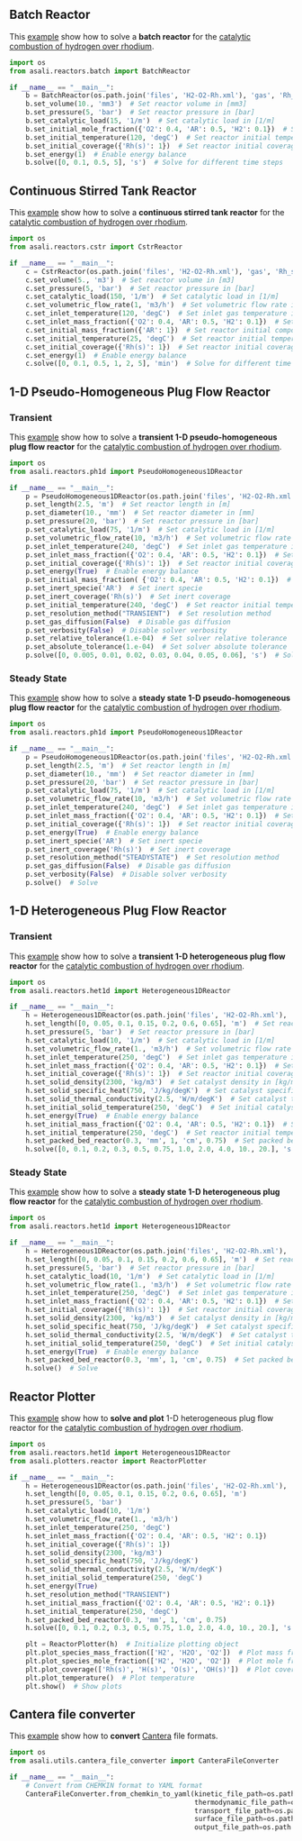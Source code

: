 ## **Batch Reactor**

This [example](https://github.com/srebughini/ASALIPY/blob/main/examples/batch.py) show how to solve a **batch reactor**
for the [catalytic combustion of hydrogen over rhodium](https://www.detchem.com/mechanisms).

```python
import os
from asali.reactors.batch import BatchReactor

if __name__ == "__main__":
    b = BatchReactor(os.path.join('files', 'H2-O2-Rh.xml'), 'gas', 'Rh_surface')  # Initialize reactor class
    b.set_volume(10., 'mm3')  # Set reactor volume in [mm3]
    b.set_pressure(5, 'bar')  # Set reactor pressure in [bar]
    b.set_catalytic_load(15, '1/m')  # Set catalytic load in [1/m]
    b.set_initial_mole_fraction({'O2': 0.4, 'AR': 0.5, 'H2': 0.1})  # Set reactor initial composition using mole fraction
    b.set_initial_temperature(120, 'degC')  # Set reactor initial temperature in [°C]
    b.set_initial_coverage({'Rh(s)': 1})  # Set reactor initial coverage
    b.set_energy(1)  # Enable energy balance
    b.solve([0, 0.1, 0.5, 5], 's')  # Solve for different time steps
```

## **Continuous Stirred Tank Reactor**

This [example](https://github.com/srebughini/ASALIPY/blob/main/examples/cstr.py) show how to solve a **continuous
stirred tank reactor** for the [catalytic combustion of hydrogen over rhodium](https://www.detchem.com/mechanisms).

```python
import os
from asali.reactors.cstr import CstrReactor

if __name__ == "__main__":
    c = CstrReactor(os.path.join('files', 'H2-O2-Rh.xml'), 'gas', 'Rh_surface')  # Initialize reactor class
    c.set_volume(5., 'm3')  # Set reactor volume in [m3]
    c.set_pressure(5, 'bar')  # Set reactor pressure in [bar]
    c.set_catalytic_load(150, '1/m')  # Set catalytic load in [1/m]
    c.set_volumetric_flow_rate(1, 'm3/h')  # Set volumetric flow rate in [m3/h]
    c.set_inlet_temperature(120, 'degC')  # Set inlet gas temperature in [°C]
    c.set_inlet_mass_fraction({'O2': 0.4, 'AR': 0.5, 'H2': 0.1})  # Set inlet gas composition using mass fraction
    c.set_initial_mass_fraction({'AR': 1})  # Set reactor initial composition using mass fraction
    c.set_initial_temperature(25, 'degC')  # Set reactor initial temperature in [°C]
    c.set_initial_coverage({'Rh(s)': 1})  # Set reactor initial coverage
    c.set_energy(1)  # Enable energy balance
    c.solve([0, 0.1, 0.5, 1, 2, 5], 'min')  # Solve for different time steps in [min]
```

## **1-D Pseudo-Homogeneous Plug Flow Reactor**
### **Transient**

This [example](https://github.com/srebughini/ASALIPY/blob/main/examples/ph1d_transient.py) show how to solve a **transient 1-D
pseudo-homogeneous plug flow reactor** for
the [catalytic combustion of hydrogen over rhodium](https://www.detchem.com/mechanisms).

```python
import os
from asali.reactors.ph1d import PseudoHomogeneous1DReactor

if __name__ == "__main__":
    p = PseudoHomogeneous1DReactor(os.path.join('files', 'H2-O2-Rh.xml'), 'gas', 'Rh_surface')  # Initialize reactor class
    p.set_length(2.5, 'm')  # Set reactor length in [m]
    p.set_diameter(10., 'mm')  # Set reactor diameter in [mm]
    p.set_pressure(20, 'bar')  # Set reactor pressure in [bar]
    p.set_catalytic_load(75, '1/m')  # Set catalytic load in [1/m]
    p.set_volumetric_flow_rate(10, 'm3/h')  # Set volumetric flow rate in [m3/h]
    p.set_inlet_temperature(240, 'degC')  # Set inlet gas temperature in [°C]
    p.set_inlet_mass_fraction({'O2': 0.4, 'AR': 0.5, 'H2': 0.1})  # Set inlet gas composition using mass fraction
    p.set_initial_coverage({'Rh(s)': 1})  # Set reactor initial coverage
    p.set_energy(True)  # Enable energy balance
    p.set_initial_mass_fraction( {'O2': 0.4, 'AR': 0.5, 'H2': 0.1})  # Set reactor initial composition using mass fraction
    p.set_inert_specie('AR')  # Set inert specie
    p.set_inert_coverage('Rh(s)')  # Set inert coverage
    p.set_initial_temperature(240, 'degC')  # Set reactor initial temperature in [°C]
    p.set_resolution_method("TRANSIENT")  # Set resolution method
    p.set_gas_diffusion(False)  # Disable gas diffusion
    p.set_verbosity(False)  # Disable solver verbosity
    p.set_relative_tolerance(1.e-04)  # Set solver relative tolerance
    p.set_absolute_tolerance(1.e-04)  # Set solver absolute tolerance
    p.solve([0, 0.005, 0.01, 0.02, 0.03, 0.04, 0.05, 0.06], 's')  # Solve for different time steps in [s]
```

### **Steady State**

This [example](https://github.com/srebughini/ASALIPY/blob/main/examples/ph1d_steady_state.py) show how to solve a **steady state 1-D
pseudo-homogeneous plug flow reactor** for
the [catalytic combustion of hydrogen over rhodium](https://www.detchem.com/mechanisms).

```python
import os
from asali.reactors.ph1d import PseudoHomogeneous1DReactor

if __name__ == "__main__":
    p = PseudoHomogeneous1DReactor(os.path.join('files', 'H2-O2-Rh.xml'), 'gas', 'Rh_surface')  # Initialize reactor class
    p.set_length(2.5, 'm')  # Set reactor length in [m]
    p.set_diameter(10., 'mm')  # Set reactor diameter in [mm]
    p.set_pressure(20, 'bar')  # Set reactor pressure in [bar]
    p.set_catalytic_load(75, '1/m')  # Set catalytic load in [1/m]
    p.set_volumetric_flow_rate(10, 'm3/h')  # Set volumetric flow rate in [m3/h]
    p.set_inlet_temperature(240, 'degC')  # Set inlet gas temperature in [°C]
    p.set_inlet_mass_fraction({'O2': 0.4, 'AR': 0.5, 'H2': 0.1})  # Set inlet gas composition using mass fraction
    p.set_initial_coverage({'Rh(s)': 1})  # Set reactor initial coverage
    p.set_energy(True)  # Enable energy balance
    p.set_inert_specie('AR')  # Set inert specie
    p.set_inert_coverage('Rh(s)')  # Set inert coverage
    p.set_resolution_method("STEADYSTATE")  # Set resolution method
    p.set_gas_diffusion(False)  # Disable gas diffusion
    p.set_verbosity(False)  # Disable solver verbosity
    p.solve()  # Solve
```

## **1-D Heterogeneous Plug Flow Reactor**
### **Transient**
This [example](https://github.com/srebughini/ASALIPY/blob/main/examples/het1d_transient.py) show how to solve a **transient 1-D
heterogeneous plug flow reactor** for
the [catalytic combustion of hydrogen over rhodium](https://www.detchem.com/mechanisms).

```python
import os
from asali.reactors.het1d import Heterogeneous1DReactor

if __name__ == "__main__":
    h = Heterogeneous1DReactor(os.path.join('files', 'H2-O2-Rh.xml'), 'gas', 'Rh_surface')  # Initialize reactor class
    h.set_length([0, 0.05, 0.1, 0.15, 0.2, 0.6, 0.65], 'm')  # Set reactor length in [m]
    h.set_pressure(5, 'bar')  # Set reactor pressure in [bar]
    h.set_catalytic_load(10, '1/m')  # Set catalytic load in [1/m]
    h.set_volumetric_flow_rate(1., 'm3/h')  # Set volumetric flow rate in [m3/h]
    h.set_inlet_temperature(250, 'degC')  # Set inlet gas temperature in [°C]
    h.set_inlet_mass_fraction({'O2': 0.4, 'AR': 0.5, 'H2': 0.1})  # Set inlet gas composition using mass fraction
    h.set_initial_coverage({'Rh(s)': 1})  # Set reactor initial coverage
    h.set_solid_density(2300, 'kg/m3')  # Set catalyst density in [kg/m3]
    h.set_solid_specific_heat(750, 'J/kg/degK')  # Set catalyst specific heat in [J/kg/K]
    h.set_solid_thermal_conductivity(2.5, 'W/m/degK')  # Set catalyst thermal conductivity in [W/m/K]
    h.set_initial_solid_temperature(250, 'degC')  # Set initial catalyst temperature in [°C]
    h.set_energy(True)  # Enable energy balance
    h.set_initial_mass_fraction({'O2': 0.4, 'AR': 0.5, 'H2': 0.1})  # Set reactor initial composition using mass fraction
    h.set_initial_temperature(250, 'degC')  # Set reactor initial temperature in [°C]
    h.set_packed_bed_reactor(0.3, 'mm', 1, 'cm', 0.75)  # Set packed bed reactor properties
    h.solve([0, 0.1, 0.2, 0.3, 0.5, 0.75, 1.0, 2.0, 4.0, 10., 20.], 's')  # Solve for different time steps in [s]
```
### **Steady State**
This [example](https://github.com/srebughini/ASALIPY/blob/main/examples/het1d_steady_state.py) show how to solve a **steady state 1-D
heterogeneous plug flow reactor** for the [catalytic combustion of hydrogen over rhodium](https://www.detchem.com/mechanisms).

```python
import os
from asali.reactors.het1d import Heterogeneous1DReactor

if __name__ == "__main__":
    h = Heterogeneous1DReactor(os.path.join('files', 'H2-O2-Rh.xml'), 'gas', 'Rh_surface')  # Initialize reactor class
    h.set_length([0, 0.05, 0.1, 0.15, 0.2, 0.6, 0.65], 'm')  # Set reactor length in [m]
    h.set_pressure(5, 'bar')  # Set reactor pressure in [bar]
    h.set_catalytic_load(10, '1/m')  # Set catalytic load in [1/m]
    h.set_volumetric_flow_rate(1., 'm3/h')  # Set volumetric flow rate in [m3/h]
    h.set_inlet_temperature(250, 'degC')  # Set inlet gas temperature in [°C]
    h.set_inlet_mass_fraction({'O2': 0.4, 'AR': 0.5, 'H2': 0.1})  # Set inlet gas composition using mass fraction
    h.set_initial_coverage({'Rh(s)': 1})  # Set reactor initial coverage
    h.set_solid_density(2300, 'kg/m3')  # Set catalyst density in [kg/m3]
    h.set_solid_specific_heat(750, 'J/kg/degK')  # Set catalyst specific heat in [J/kg/K]
    h.set_solid_thermal_conductivity(2.5, 'W/m/degK')  # Set catalyst thermal conductivity in [W/m/K]
    h.set_initial_solid_temperature(250, 'degC')  # Set initial catalyst temperature in [°C]
    h.set_energy(True)  # Enable energy balance
    h.set_packed_bed_reactor(0.3, 'mm', 1, 'cm', 0.75)  # Set packed bed reactor properties
    h.solve()  # Solve
```

## **Reactor Plotter**

This [example](https://github.com/srebughini/ASALIPY/blob/main/examples/het1d_transiet.py) show how to **solve and plot** 1-D
heterogeneous plug flow reactor for the [catalytic combustion of hydrogen over rhodium](https://www.detchem.com/mechanisms).

```python
import os
from asali.reactors.het1d import Heterogeneous1DReactor
from asali.plotters.reactor import ReactorPlotter

if __name__ == "__main__":
    h = Heterogeneous1DReactor(os.path.join('files', 'H2-O2-Rh.xml'), 'gas', 'Rh_surface')
    h.set_length([0, 0.05, 0.1, 0.15, 0.2, 0.6, 0.65], 'm')
    h.set_pressure(5, 'bar')
    h.set_catalytic_load(10, '1/m')
    h.set_volumetric_flow_rate(1., 'm3/h')
    h.set_inlet_temperature(250, 'degC')
    h.set_inlet_mass_fraction({'O2': 0.4, 'AR': 0.5, 'H2': 0.1})
    h.set_initial_coverage({'Rh(s)': 1})
    h.set_solid_density(2300, 'kg/m3')
    h.set_solid_specific_heat(750, 'J/kg/degK')
    h.set_solid_thermal_conductivity(2.5, 'W/m/degK')
    h.set_initial_solid_temperature(250, 'degC')
    h.set_energy(True)
    h.set_resolution_method("TRANSIENT")
    h.set_initial_mass_fraction({'O2': 0.4, 'AR': 0.5, 'H2': 0.1})
    h.set_initial_temperature(250, 'degC')
    h.set_packed_bed_reactor(0.3, 'mm', 1, 'cm', 0.75)
    h.solve([0, 0.1, 0.2, 0.3, 0.5, 0.75, 1.0, 2.0, 4.0, 10., 20.], 's')

    plt = ReactorPlotter(h)  # Initialize plotting object
    plt.plot_species_mass_fraction(['H2', 'H2O', 'O2'])  # Plot mass fraction from species names
    plt.plot_species_mole_fraction(['H2', 'H2O', 'O2'])  # Plot mole fraction from species names
    plt.plot_coverage(['Rh(s)', 'H(s)', 'O(s)', 'OH(s)'])  # Plot coverage from coverage names
    plt.plot_temperature()  # Plot temperature
    plt.show()  # Show plots
```

## **Cantera file converter**

This [example](https://github.com/srebughini/ASALIPY/blob/main/examples/canterafiles.py) show how to **convert** [Cantera](https://cantera.org/) file formats.

```python
import os
from asali.utils.cantera_file_converter import CanteraFileConverter

if __name__ == "__main__":
    # Convert from CHEMKIN format to YAML format
    CanteraFileConverter.from_chemkin_to_yaml(kinetic_file_path=os.path.join("files", "kinetic.kin"),
                                              thermodynamic_file_path=os.path.join("files", "thermo.tdc"),
                                              transport_file_path=os.path.join("files", "transport.tra"),
                                              surface_file_path=os.path.join("files", "surface.sur"),
                                              output_file_path=os.path.join("files", "output_v3.yaml"))
```
